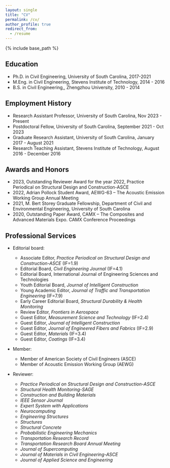 ```yaml
---
layout: single
title: "CV"
permalink: /cv/
author_profile: true
redirect_from:
  - /resume
---
```


{% include base_path %}


Education
------
* Ph.D. in Civil Engineering, University of South Carolina, 2017-2021 
* M.Eng. in Civil Engineering, Stevens Institute of Technology, 2014 - 2016
* B.S. in Civil Engineering,, Zhengzhou University, 2010 - 2014


Employment History 
------
* Research Assistant Professor, University of South Carolina, Nov 2023 - Present 
* Postdoctoral Fellow, University of South Carolina, September 2021 - Oct 2023
* Graduate Research Assistant, University of South Carolina, January 2017 - August 2021 
* Research Teaching Assistant, Stevens Institute of Technology, August 2016 - December 2016 


Awards and Honors 
------
* 2023, Outstanding Reviewer Award for the year 2022, Practice Periodical on Structural Design and Construction-ASCE
* 2022, Adrian Pollock Student Award, AEWG-63 – The Acoustic Emission Working Group Annual Meeting
* 2021, M. Bert Storey Graduate Fellowship, Department of Civil and Environmental Engineering, University of South Carolina
* 2020, Outstanding Paper Award, CAMX – The Composites and Advanced Materials Expo. CAMX Conference Proceedings

  
Professional Services 
------
* Editorial board:
   * Associate Editor, *Practice Periodical on Structural Design and Construction-ASCE* (IF=1.9)
   * Editorial Board, *Civil Engineering Journal* (IF=4.1)
   * Editorial Board, International Journal of Engineering Sciences and Technologies  
   * Youth Editorial Board, *Journal of Intelligent Construction*
   * Young Academic Editor, *Journal of Traffic and Transportation Engineering* (IF=7.9)
   * Early Career Editorial Board, *Structural Durability & Health Monitoring*
   * Review Editor, *Frontiers in Aerospace*
   * Guest Editor, *Measurement Science and Technology* (IF=2.4)
   * Guest Editor, *Journal of Intelligent Construction*
   * Guest Editor, *Journal of Engineered Fibers and Fabrics* (IF=2.9)
   * Guest Editor, *Materials* (IF=3.4)
   * Guest Editor, *Coatings* (IF=3.4)
 
* Member:
   * Member of American Society of Civil Engineers (ASCE)
   * Member of Acoustic Emission Working Group (AEWG)
 
* Reviewer: 
   * *Practice Periodical on Structural Design and Construction-ASCE*
   * *Structural Health Monitoring-SAGE*
   * *Construction and Building Materials*
   * *IEEE Sensor Journal*
   * *Expert System with Applications*
   * *Neurocomputing*
   * *Engineering Structures*
   * *Structures*
   * *Structural Concrete*
   * *Probabilistic Engineering Mechanics*
   * *Transportation Research Record*
   * *Transportation Research Board Annual Meeting*
   * *Journal of Supercomputing*
   * *Journal of Materials in Civil Engineering-ASCE*
   * *Journal of Applied Science and Engineering*





